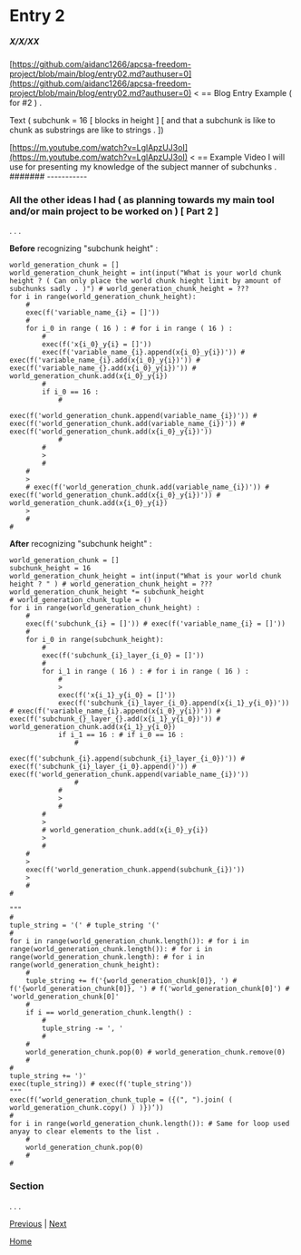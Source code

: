 # Entry 2
##### X/X/XX

[https://github.com/aidanc1266/apcsa-freedom-project/blob/main/blog/entry02.md?authuser=0](https://github.com/aidanc1266/apcsa-freedom-project/blob/main/blog/entry02.md?authuser=0) < == Blog Entry Example ( for #2 ) . 

Text ( subchunk = 16 [ blocks in height ] [ and that a subchunk is like to chunk as substrings are like to strings . ]) 

[https://m.youtube.com/watch?v=LglApzUJ3oI](https://m.youtube.com/watch?v=LglApzUJ3oI) < == Example Video I will use for presenting my knowledge of the subject manner of subchunks . 
####### -----------

### All the other ideas I had ( as planning towards my main tool and/or main project to be worked on ) [ Part 2 ] 

. . . 

**Before** recognizing "subchunk height" : 
```langauge 
world_generation_chunk = [] 
world_generation_chunk_height = int(input("What is your world chunk height ? ( Can only place the world chunk hieght limit by amount of subchunks sadly . )") # world_generation_chunk_height = ???
for i in range(world_generation_chunk_height):
    #
    exec(f('variable_name_{i} = []'))
    # 
    for i_0 in range ( 16 ) : # for i in range ( 16 ) : 
        # 
        exec(f('x{i_0}_y{i} = []')) 
        exec(f('variable_name_{i}.append(x{i_0}_y{i})')) # exec(f('variable_name_{i}.add(x{i_0}_y{i})')) # exec(f('variable_name_{}.add(x{i_0}_y{i})')) # world_generation_chunk.add(x{i_0}_y{i})
        # 
        if i_0 == 16 :
            #
            exec(f('world_generation_chunk.append(variable_name_{i})')) # exec(f('world_generation_chunk.add(variable_name_{i})')) # exec(f('world_generation_chunk.add(x{i_0}_y{i})'))
            #
        # 
        >
        # 
    # 
    >
    # exec(f('world_generation_chunk.add(variable_name_{i})')) # exec(f('world_generation_chunk.add(x{i_0}_y{i})')) # world_generation_chunk.add(x{i_0}_y{i}) 
    >
    # 
# 
``` 

**After** recognizing "subchunk height" : 
```language
world_generation_chunk = [] 
subchunk_height = 16
world_generation_chunk_height = int(input("What is your world chunk height ? " ) # world_generation_chunk_height = ???
world_generation_chunk_height *= subchunk_height
# world_generation_chunk_tuple = ()
for i in range(world_generation_chunk_height) :
    #
    exec(f('subchunk_{i} = []')) # exec(f('variable_name_{i} = []')) 
    # 
    for i_0 in range(subchunk_height):
        #
        exec(f('subchunk_{i}_layer_{i_0} = []')) 
        # 
        for i_1 in range ( 16 ) : # for i in range ( 16 ) : 
            # 
            >
            exec(f('x{i_1}_y{i_0} = []')) 
            exec(f('subchunk_{i}_layer_{i_0}.append(x{i_1}_y{i_0})')) # exec(f('variable_name_{i}.append(x{i_0}_y{i})')) # exec(f('subchunk_{}_layer_{}.add(x{i_1}_y{i_0})')) # world_generation_chunk.add(x{i_1}_y{i_0})
            if i_1 == 16 : # if i_0 == 16 :
                #
                exec(f('subchunk_{i}.append(subchunk_{i}_layer_{i_0})')) # exec(f('subchunk_{i}_layer_{i_0}.append()')) # exec(f('world_generation_chunk.append(variable_name_{i})')) 
                #
            # 
            >
            # 
        # 
        >
        # world_generation_chunk.add(x{i_0}_y{i}) 
        >
        # 
    # 
    >
    exec(f('world_generation_chunk.append(subchunk_{i})')) 
    >
    # 
# 

""" 
#
tuple_string = '(' # tuple_string '('
#
for i in range(world_generation_chunk.length()): # for i in range(world_generation_chunk.length()): # for i in range(world_generation_chunk.length): # for i in range(world_generation_chunk_height):
    #
    tuple_string += f('{world_generation_chunk[0]}, ') # f('{world_generation_chunk[0]}, ') # f('world_generation_chunk[0]') # 'world_generation_chunk[0]'
    # 
    if i == world_generation_chunk.length() :
        #
        tuple_string -= ', '
        # 
    # 
    world_generation_chunk.pop(0) # world_generation_chunk.remove(0) 
    #
#
tuple_string += ')'
exec(tuple_string)) # exec(f('tuple_string')) 
""" 
exec(f(‘world_generation_chunk_tuple = ({(", ").join( ( world_generation_chunk.copy() ) )})‘))
#
for i in range(world_generation_chunk.length()): # Same for loop used anyay to clear elements to the list . 
    #
    world_generation_chunk.pop(0)
    #
#
``` 

### Section 

. . . 

[Previous](entry01.md) | [Next](entry03.md)

[Home](../README.md)
